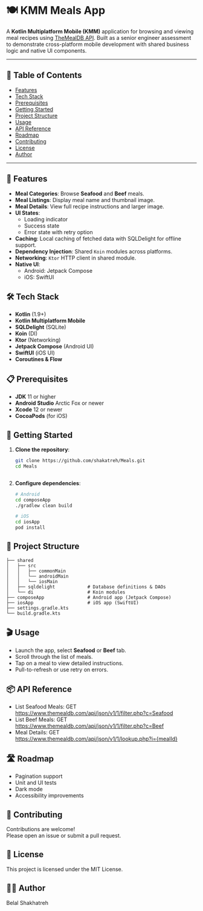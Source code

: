 # 🍽️ KMM Meals App

A **Kotlin Multiplatform Mobile (KMM)** application for browsing and viewing meal recipes using [TheMealDB API](https://www.themealdb.com/api.php). Built as a senior engineer assessment to demonstrate cross-platform mobile development with shared business logic and native UI components.

---

## 📑 Table of Contents

- [Features](#-features)
- [Tech Stack](#-tech-stack)
- [Prerequisites](#-prerequisites)
- [Getting Started](#-getting-started)
- [Project Structure](#-project-structure)
- [Usage](#-usage)
- [API Reference](#-api-reference)
- [Roadmap](#-roadmap)
- [Contributing](#-contributing)
- [License](#-license)
- [Author](#-author)

---

## 🚀 Features

- **Meal Categories**: Browse **Seafood** and **Beef** meals.
- **Meal Listings**: Display meal name and thumbnail image.
- **Meal Details**: View full recipe instructions and larger image.
- **UI States**:
  - Loading indicator
  - Success state
  - Error state with retry option
- **Caching**: Local caching of fetched data with SQLDelight for offline support.
- **Dependency Injection**: Shared `Koin` modules across platforms.
- **Networking**: `Ktor` HTTP client in shared module.
- **Native UI**:
  - Android: Jetpack Compose
  - iOS: SwiftUI

## 🛠 Tech Stack

- **Kotlin** (1.9+)
- **Kotlin Multiplatform Mobile**
- **SQLDelight** (SQLite)
- **Koin** (DI)
- **Ktor** (Networking)
- **Jetpack Compose** (Android UI)
- **SwiftUI** (iOS UI)
- **Coroutines & Flow**

## 📋 Prerequisites

- **JDK** 11 or higher
- **Android Studio** Arctic Fox or newer
- **Xcode** 12 or newer
- **CocoaPods** (for iOS)

## 🏁 Getting Started

1. **Clone the repository**:
   ```bash
   git clone https://github.com/shakatreh/Meals.git
   cd Meals



2. **Configure dependencies**:

   ```bash
   # Android
   cd composeApp
   ./gradlew clean build

   # iOS
   cd iosApp
   pod install


## 📂 Project Structure

```text
├── shared
│   ├── src
│   │   ├── commonMain
│   │   └── androidMain
│   │   └── iosMain
│   ├── sqldelight            # Database definitions & DAOs
│   └── di                    # Koin modules
├── composeApp                # Android app (Jetpack Compose)
├── iosApp                    # iOS app (SwiftUI)
├── settings.gradle.kts
└── build.gradle.kts
```

## 🎬 Usage

- Launch the app, select **Seafood** or **Beef** tab.
- Scroll through the list of meals.
- Tap on a meal to view detailed instructions.
- Pull-to-refresh or use retry on errors.


## 📦 API Reference
- List Seafood Meals: GET https://www.themealdb.com/api/json/v1/1/filter.php?c=Seafood
- List Beef Meals:   GET https://www.themealdb.com/api/json/v1/1/filter.php?c=Beef
- Meal Details:      GET https://www.themealdb.com/api/json/v1/1/lookup.php?i={mealId}


## 🛣 Roadmap
- Pagination support
- Unit and UI tests
- Dark mode
- Accessibility improvements

## 🤝 Contributing
Contributions are welcome!  
Please open an issue or submit a pull request.


## 📄 License
This project is licensed under the MIT License.

## 👨‍💻 Author
Belal Shakhatreh